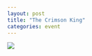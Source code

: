 ```yaml
---
layout: post
title: "The Crimson King"
categories: event
---
```

![](https://pics.livejournal.com/quillcraft/pic/000r0xgw)
